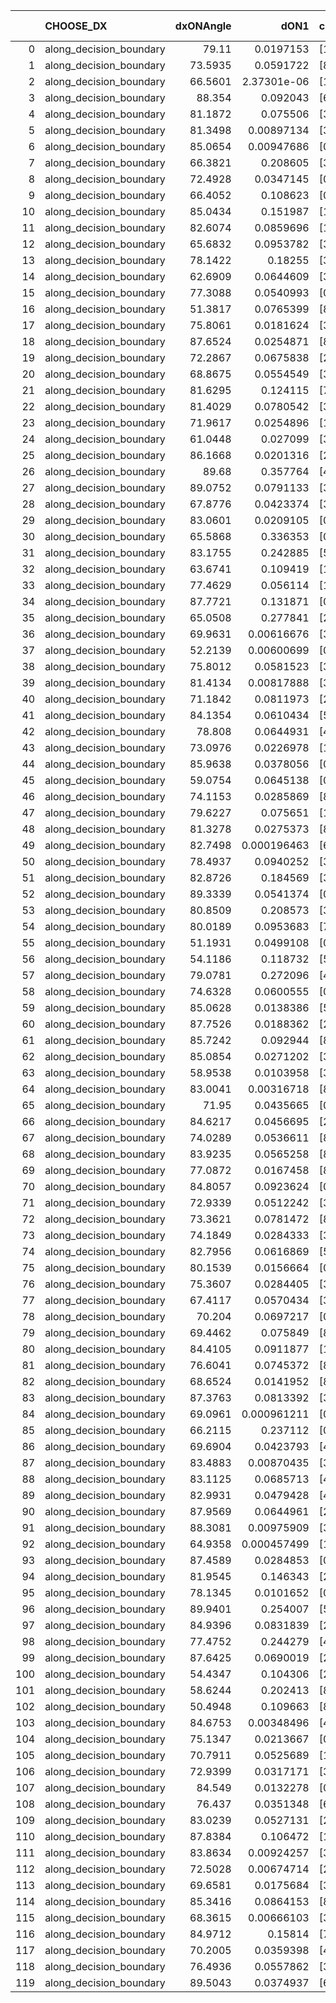 |     | CHOOSE_DX               |   dxONAngle |        dON1 | cIDON1   |   dON_patch_1 |   nTON |         dON |   dxOFFAngle |       dOFF1 | cIDOFF1   |   dOFF_patch_1 |   nTOFF |        dOFF | SUCCESS   |   nExp |   dual_point_id |   subpoint_time_seconds |   total_execution_time |      logp |       dOFF/dON | Vote dOFF>dON   |
|----:|:------------------------|------------:|------------:|:---------|--------------:|-------:|------------:|-------------:|------------:|:----------|---------------:|--------:|------------:|:----------|-------:|----------------:|------------------------:|-----------------------:|----------:|---------------:|:----------------|
|   0 | along_decision_boundary |     79.11   | 0.0197153   | [1 4]    |   0.0197153   |      1 | 0.0197153   |      81.1534 | 0.0426636   | [0 4]     |    0.0426636   |       1 | 0.0426636   | True      |      1 |               1 |                0.813141 |                1.21385 |  0        |    2.16398     | True            |
|   1 | along_decision_boundary |     73.5935 | 0.0591722   | [8 9]    |   0.0591722   |      1 | 0.0591722   |      76.056  | 0.25512     | [8 9]     |    0.25512     |       1 | 0.25512     | True      |      2 |               2 |                1.90657  |                3.12548 | -0.5      |    4.31148     | True            |
|   2 | along_decision_boundary |     66.5601 | 2.37301e-06 | [1 8]    |   2.37301e-06 |      1 | 2.37301e-06 |      89.2242 | 0.0147066   | [0 8]     |    0.0147066   |       1 | 0.0147066   | True      |      3 |               3 |                0.808974 |                3.93942 | -1        | 6197.44        | True            |
|   3 | along_decision_boundary |     88.354  | 0.092043    | [6 9]    |   0.092043    |      1 | 0.092043    |      88.8553 | 0.0254455   | [6 9]     |    0.0254455   |       1 | 0.0254455   | False     |      4 |               4 |                1.06206  |                5.00962 | -1.5      |    0.276452    | False           |
|   4 | along_decision_boundary |     81.1872 | 0.075506    | [3 7]    |   0.075506    |      1 | 0.075506    |      88.3502 | 0.15892     | [3 7]     |    0.15892     |       1 | 0.15892     | True      |      5 |               5 |                0.970827 |                5.98844 | -0.5      |    2.10474     | True            |
|   5 | along_decision_boundary |     81.3498 | 0.00897134  | [3 6]    |   0.00897134  |      1 | 0.00897134  |      87.1486 | 0.183715    | [3 6]     |    0.183715    |       1 | 0.183715    | True      |      6 |               6 |                1.09013  |                7.08556 | -0.9      |   20.478       | True            |
|   6 | along_decision_boundary |     85.0654 | 0.00947686  | [0 1]    |   0.00947686  |      1 | 0.00947686  |      82.1278 | 0.0347099   | [0 1]     |    0.0347099   |       1 | 0.0347099   | True      |      7 |               7 |                0.926143 |                8.0207  | -1.33333  |    3.66259     | True            |
|   7 | along_decision_boundary |     66.3821 | 0.208605    | [3 8]    |   0.208605    |      1 | 0.208605    |      79.8343 | 0.0686474   | [3 8]     |    0.0686474   |       1 | 0.0686474   | False     |      8 |               8 |                1.36272  |                9.38941 | -1.78571  |    0.329079    | False           |
|   8 | along_decision_boundary |     72.4928 | 0.0347145   | [0 1]    |   0.0347145   |      1 | 0.0347145   |      72.6219 | 0.0730483   | [0 1]     |    0.0730483   |       1 | 0.0730483   | True      |      9 |              10 |                1.00898  |               11.7995  | -1        |    2.10426     | True            |
|   9 | along_decision_boundary |     66.4052 | 0.108623    | [0 1]    |   0.108623    |      1 | 0.108623    |      66.4567 | 0.0145271   | [0 1]     |    0.0145271   |       1 | 0.0145271   | False     |     10 |              11 |                1.21383  |               13.0218  | -1.38889  |    0.133739    | False           |
|  10 | along_decision_boundary |     85.0434 | 0.151987    | [1 2]    |   0.151987    |      1 | 0.151987    |      87.1932 | 0.192707    | [0 2]     |    0.192707    |       1 | 0.192707    | True      |     11 |              12 |                1.75435  |               14.7851  | -0.8      |    1.26792     | True            |
|  11 | along_decision_boundary |     82.6074 | 0.0859696   | [1 8]    |   0.0859696   |      1 | 0.0859696   |      85.4945 | 0.497579    | [0 8]     |    0.497579    |       1 | 0.497579    | True      |     12 |              13 |                0.975933 |               15.7721  | -1.13636  |    5.78785     | True            |
|  12 | along_decision_boundary |     65.6832 | 0.0953782   | [3 7]    |   0.0953782   |      1 | 0.0953782   |      65.3356 | 0.128022    | [3 7]     |    0.128022    |       1 | 0.128022    | True      |     13 |              15 |                1.19929  |               17.0039  | -1.5      |    1.34226     | True            |
|  13 | along_decision_boundary |     78.1422 | 0.18255     | [3 5]    |   0.18255     |      1 | 0.18255     |      74.9782 | 0.0527885   | [3 5]     |    0.0527885   |       1 | 0.0527885   | False     |     14 |              16 |                1.44023  |               18.4571  | -1.88462  |    0.289172    | False           |
|  14 | along_decision_boundary |     62.6909 | 0.0644609   | [3 6]    |   0.0644609   |      1 | 0.0644609   |      65.1253 | 0.245546    | [3 6]     |    0.245546    |       1 | 0.245546    | True      |     15 |              17 |                1.47483  |               19.94    | -1.28571  |    3.80922     | True            |
|  15 | along_decision_boundary |     77.3088 | 0.0540993   | [0 1]    |   0.0540993   |      1 | 0.0540993   |      75.1165 | 0.0184812   | [0 1]     |    0.0184812   |       1 | 0.0184812   | False     |     16 |              19 |                0.928197 |               22.0005  | -1.63333  |    0.341616    | False           |
|  16 | along_decision_boundary |     51.3817 | 0.0765399   | [8 9]    |   0.0765399   |      1 | 0.0765399   |      52.3456 | 0.249867    | [8 9]     |    0.249867    |       1 | 0.249867    | True      |     17 |              20 |                1.90254  |               23.908   | -1.125    |    3.26453     | True            |
|  17 | along_decision_boundary |     75.8061 | 0.0181624   | [3 5]    |   0.0181624   |      1 | 0.0181624   |      72.1065 | 0.154527    | [3 5]     |    0.154527    |       1 | 0.154527    | True      |     18 |              21 |                1.533    |               25.4503  | -1.44118  |    8.50806     | True            |
|  18 | along_decision_boundary |     87.6524 | 0.0254871   | [8 9]    |   0.0254871   |      1 | 0.0254871   |      84.6044 | 0.0152159   | [8 9]     |    0.0152159   |       1 | 0.0152159   | False     |     19 |              22 |                0.785877 |               26.2441  | -1.77778  |    0.597005    | False           |
|  19 | along_decision_boundary |     72.2867 | 0.0675838   | [2 4]    |   0.0675838   |      1 | 0.0675838   |      81.5476 | 0.0120157   | [2 4]     |    0.0120157   |       1 | 0.0120157   | False     |     20 |              23 |                0.773442 |               27.0265  | -1.28947  |    0.17779     | False           |
|  20 | along_decision_boundary |     68.8675 | 0.0554549   | [3 5]    |   0.0554549   |      1 | 0.0554549   |      67.7473 | 0.0291381   | [3 5]     |    0.0291381   |       1 | 0.0291381   | False     |     21 |              24 |                0.99421  |               28.0307  | -0.9      |    0.525437    | False           |
|  21 | along_decision_boundary |     81.6295 | 0.124115    | [7 9]    |   0.124115    |      1 | 0.124115    |      72.5314 | 0.0464203   | [7 9]     |    0.0464203   |       1 | 0.0464203   | False     |     22 |              25 |                0.742399 |               28.7821  | -0.595238 |    0.374011    | False           |
|  22 | along_decision_boundary |     81.4029 | 0.0780542   | [3 9]    |   0.0780542   |      1 | 0.0780542   |      83.4296 | 0.0607205   | [3 9]     |    0.0607205   |       1 | 0.0607205   | False     |     23 |              26 |                0.974795 |               29.7639  | -0.363636 |    0.777928    | False           |
|  23 | along_decision_boundary |     71.9617 | 0.0254896   | [1 8]    |   0.0254896   |      1 | 0.0254896   |      86.832  | 0.251987    | [0 8]     |    0.251987    |       1 | 0.251987    | True      |     24 |              27 |                0.95721  |               30.7311  | -0.195652 |    9.88588     | True            |
|  24 | along_decision_boundary |     61.0448 | 0.027099    | [3 7]    |   0.027099    |      1 | 0.027099    |      80.6707 | 0.101966    | [3 7]     |    0.101966    |       1 | 0.101966    | True      |     25 |              28 |                1.63854  |               32.3816  | -0.333333 |    3.76272     | True            |
|  25 | along_decision_boundary |     86.1668 | 0.0201316   | [2 8]    |   0.0201316   |      1 | 0.0201316   |      88.8115 | 0.14768     | [2 8]     |    0.14768     |       1 | 0.14768     | True      |     26 |              30 |                1.12449  |               33.5409  | -0.5      |    7.33573     | True            |
|  26 | along_decision_boundary |     89.68   | 0.357764    | [4 7]    |   0.357764    |      1 | 0.357764    |      83.1955 | 0.120947    | [4 7]     |    0.120947    |       1 | 0.120947    | False     |     27 |              31 |                1.75741  |               35.3053  | -0.692308 |    0.338064    | False           |
|  27 | along_decision_boundary |     89.0752 | 0.0791133   | [3 5]    |   0.0791133   |      1 | 0.0791133   |      87.9265 | 0.0140877   | [3 5]     |    0.0140877   |       1 | 0.0140877   | False     |     28 |              32 |                1.07098  |               36.3843  | -0.462963 |    0.17807     | False           |
|  28 | along_decision_boundary |     67.8776 | 0.0423374   | [3 5]    |   0.0423374   |      1 | 0.0423374   |      66.327  | 0.144374    | [3 5]     |    0.144374    |       1 | 0.144374    | True      |     29 |              33 |                1.05742  |               37.4517  | -0.285714 |    3.41008     | True            |
|  29 | along_decision_boundary |     83.0601 | 0.0209105   | [0 1]    |   0.0209105   |      1 | 0.0209105   |      89.812  | 0.0855758   | [0 1]     |    0.0855758   |       1 | 0.0855758   | True      |     30 |              34 |                0.904679 |               38.3614  | -0.431034 |    4.09249     | True            |
|  30 | along_decision_boundary |     65.5868 | 0.336353    | [0 1]    |   0.336353    |      1 | 0.336353    |      66.0746 | 0.467964    | [0 1]     |    0.467964    |       1 | 0.467964    | True      |     31 |              35 |                1.01072  |               39.3802  | -0.6      |    1.39129     | True            |
|  31 | along_decision_boundary |     83.1755 | 0.242885    | [5 9]    |   0.242885    |      1 | 0.242885    |      84.3304 | 0.126603    | [5 9]     |    0.126603    |       1 | 0.126603    | False     |     32 |              36 |                1.86382  |               41.25    | -0.790323 |    0.521246    | False           |
|  32 | along_decision_boundary |     63.6741 | 0.109419    | [1 2]    |   0.109419    |      1 | 0.109419    |      89.853  | 0.127059    | [0 2]     |    0.127059    |       1 | 0.127059    | True      |     33 |              37 |                1.17389  |               42.4329  | -0.5625   |    1.16121     | True            |
|  33 | along_decision_boundary |     77.4629 | 0.056114    | [1 9]    |   0.056114    |      1 | 0.056114    |      69.5    | 0.0585052   | [0 9]     |    0.0585052   |       1 | 0.0585052   | True      |     34 |              39 |                1.16887  |               43.6518  | -0.742424 |    1.04261     | True            |
|  34 | along_decision_boundary |     87.7721 | 0.131871    | [0 1]    |   0.131871    |      1 | 0.131871    |      89.4073 | 0.15422     | [0 1]     |    0.15422     |       1 | 0.15422     | True      |     35 |              40 |                1.23084  |               44.8907  | -0.941176 |    1.16948     | True            |
|  35 | along_decision_boundary |     65.0508 | 0.277841    | [2 7]    |   0.277841    |      1 | 0.277841    |      66.0374 | 0.549538    | [2 7]     |    0.549538    |       1 | 0.549538    | True      |     36 |              41 |                2.55718  |               47.4578  | -1.15714  |    1.97788     | True            |
|  36 | along_decision_boundary |     69.9631 | 0.00616676  | [3 4]    |   0.00616676  |      1 | 0.00616676  |      64.3743 | 0.14106     | [3 4]     |    0.14106     |       1 | 0.14106     | True      |     37 |              42 |                1.42377  |               48.8916  | -1.38889  |   22.8743      | True            |
|  37 | along_decision_boundary |     52.2139 | 0.00600699  | [0 1]    |   0.00600699  |      1 | 0.00600699  |      62.1756 | 0.0654639   | [0 1]     |    0.0654639   |       1 | 0.0654639   | True      |     38 |              44 |                0.956316 |               52.0586  | -1.63514  |   10.898       | True            |
|  38 | along_decision_boundary |     75.8012 | 0.0581523   | [3 7]    |   0.0581523   |      1 | 0.0581523   |      69.5926 | 0.0216031   | [3 7]     |    0.0216031   |       1 | 0.0216031   | False     |     39 |              45 |                1.38497  |               53.4516  | -1.89474  |    0.371491    | False           |
|  39 | along_decision_boundary |     81.4134 | 0.00817888  | [3 7]    |   0.00817888  |      1 | 0.00817888  |      89.0599 | 0.144853    | [3 7]     |    0.144853    |       1 | 0.144853    | True      |     40 |              46 |                0.719437 |               54.18    | -1.55128  |   17.7106      | True            |
|  40 | along_decision_boundary |     71.1842 | 0.0811973   | [2 7]    |   0.0811973   |      1 | 0.0811973   |      78.0446 | 0.047783    | [2 7]     |    0.047783    |       1 | 0.047783    | False     |     41 |              48 |                0.734773 |               54.9489  | -1.8      |    0.58848     | False           |
|  41 | along_decision_boundary |     84.1354 | 0.0610434   | [5 7]    |   0.0610434   |      1 | 0.0610434   |      84.1449 | 0.0816992   | [5 7]     |    0.0816992   |       1 | 0.0816992   | True      |     42 |              49 |                0.95101  |               55.9048  | -1.47561  |    1.33838     | True            |
|  42 | along_decision_boundary |     78.808  | 0.0644931   | [4 9]    |   0.0644931   |      1 | 0.0644931   |      85.4464 | 0.0327842   | [4 9]     |    0.0327842   |       1 | 0.0327842   | False     |     43 |              50 |                1.27305  |               57.1871  | -1.71429  |    0.508336    | False           |
|  43 | along_decision_boundary |     73.0976 | 0.0226978   | [1 5]    |   0.0226978   |      1 | 0.0226978   |      75.7035 | 0.131432    | [0 5]     |    0.131432    |       1 | 0.131432    | True      |     44 |              51 |                1.04924  |               58.2434  | -1.40698  |    5.79051     | True            |
|  44 | along_decision_boundary |     85.9638 | 0.0378056   | [0 1]    |   0.0378056   |      1 | 0.0378056   |      81.2335 | 0.085235    | [0 1]     |    0.085235    |       1 | 0.085235    | True      |     45 |              52 |                1.74822  |               59.9976  | -1.63636  |    2.25456     | True            |
|  45 | along_decision_boundary |     59.0754 | 0.0645138   | [0 1]    |   0.0645138   |      1 | 0.0645138   |      63.1736 | 0.25693     | [0 1]     |    0.25693     |       1 | 0.25693     | True      |     46 |              55 |                1.24164  |               62.9913  | -1.87778  |    3.98256     | True            |
|  46 | along_decision_boundary |     74.1153 | 0.0285869   | [8 9]    |   0.0285869   |      1 | 0.0285869   |      64.6234 | 0.00895432  | [8 9]     |    0.00895432  |       1 | 0.00895432  | False     |     47 |              56 |                0.959551 |               63.9599  | -2.13043  |    0.313231    | False           |
|  47 | along_decision_boundary |     79.6227 | 0.075651    | [1 8]    |   0.075651    |      1 | 0.075651    |      89.4927 | 0.0651887   | [0 8]     |    0.0651887   |       1 | 0.0651887   | False     |     48 |              57 |                0.996684 |               64.9636  | -1.79787  |    0.861704    | False           |
|  48 | along_decision_boundary |     81.3278 | 0.0275373   | [8 9]    |   0.0275373   |      1 | 0.0275373   |      77.8575 | 0.0291013   | [8 9]     |    0.0291013   |       1 | 0.0291013   | True      |     49 |              58 |                1.22617  |               66.1988  | -1.5      |    1.0568      | True            |
|  49 | along_decision_boundary |     82.7498 | 0.000196463 | [6 9]    |   0.000196463 |      1 | 0.000196463 |      87.0741 | 0.0873834   | [6 9]     |    0.0873834   |       1 | 0.0873834   | True      |     50 |              60 |                0.627823 |               66.8568  | -1.72449  |  444.782       | True            |
|  50 | along_decision_boundary |     78.4937 | 0.0940252   | [3 5]    |   0.0940252   |      1 | 0.0940252   |      77.2531 | 0.0461898   | [3 5]     |    0.0461898   |       1 | 0.0461898   | False     |     51 |              62 |                0.934735 |               67.8348  | -1.96     |    0.491249    | False           |
|  51 | along_decision_boundary |     82.8726 | 0.184569    | [3 5]    |   0.184569    |      1 | 0.184569    |      74.926  | 0.00600331  | [3 5]     |    0.00600331  |       1 | 0.00600331  | False     |     52 |              63 |                1.12098  |               68.9663  | -1.65686  |    0.0325262   | False           |
|  52 | along_decision_boundary |     89.3339 | 0.0541374   | [0 1]    |   0.0541374   |      1 | 0.0541374   |      78.7836 | 0.174879    | [0 1]     |    0.174879    |       1 | 0.174879    | True      |     53 |              64 |                1.48446  |               70.4568  | -1.38462  |    3.23029     | True            |
|  53 | along_decision_boundary |     80.8509 | 0.208573    | [3 8]    |   0.208573    |      1 | 0.208573    |      78.8283 | 0.0911945   | [3 8]     |    0.0911945   |       1 | 0.0911945   | False     |     54 |              65 |                1.93734  |               72.4021  | -1.59434  |    0.43723     | False           |
|  54 | along_decision_boundary |     80.0189 | 0.0953683   | [7 9]    |   0.0953683   |      1 | 0.0953683   |      85.2738 | 0.0564366   | [7 9]     |    0.0564366   |       1 | 0.0564366   | False     |     55 |              66 |                1.08603  |               73.4971  | -1.33333  |    0.591776    | False           |
|  55 | along_decision_boundary |     51.1931 | 0.0499108   | [0 1]    |   0.0499108   |      1 | 0.0499108   |      64.5766 | 0.0170283   | [0 1]     |    0.0170283   |       1 | 0.0170283   | False     |     56 |              68 |                0.655273 |               74.1795  | -1.1      |    0.341175    | False           |
|  56 | along_decision_boundary |     54.1186 | 0.118732    | [5 9]    |   0.118732    |      1 | 0.118732    |      63.6614 | 0.166344    | [5 9]     |    0.166344    |       1 | 0.166344    | True      |     57 |              69 |                1.23189  |               75.4193  | -0.892857 |    1.401       | True            |
|  57 | along_decision_boundary |     79.0781 | 0.272096    | [4 7]    |   0.272096    |      1 | 0.272096    |      80.2958 | 0.159741    | [4 7]     |    0.159741    |       1 | 0.159741    | False     |     58 |              70 |                1.18657  |               76.6129  | -1.0614   |    0.587075    | False           |
|  58 | along_decision_boundary |     74.6328 | 0.0600555   | [0 1]    |   0.0600555   |      1 | 0.0600555   |      82.7711 | 0.196262    | [0 1]     |    0.196262    |       1 | 0.196262    | True      |     59 |              71 |                1.05015  |               77.671   | -0.862069 |    3.26801     | True            |
|  59 | along_decision_boundary |     85.0628 | 0.0138386   | [5 7]    |   0.0138386   |      1 | 0.0138386   |      80.1111 | 0.0196807   | [5 7]     |    0.0196807   |       1 | 0.0196807   | True      |     60 |              72 |                0.722224 |               78.3982  | -1.02542  |    1.42216     | True            |
|  60 | along_decision_boundary |     87.7526 | 0.0188362   | [2 4]    |   0.0188362   |      1 | 0.0188362   |      75.6015 | 0.0187213   | [2 4]     |    0.0187213   |       1 | 0.0187213   | False     |     61 |              73 |                1.02562  |               79.4288  | -1.2      |    0.993898    | False           |
|  61 | along_decision_boundary |     85.7242 | 0.092944    | [8 9]    |   0.092944    |      1 | 0.092944    |      68.1904 | 0.210589    | [8 9]     |    0.210589    |       1 | 0.210589    | True      |     62 |              75 |                1.71821  |               81.1812  | -0.991803 |    2.26576     | True            |
|  62 | along_decision_boundary |     85.0854 | 0.0271202   | [3 9]    |   0.0271202   |      1 | 0.0271202   |      89.6772 | 0.00845986  | [3 9]     |    0.00845986  |       1 | 0.00845986  | False     |     63 |              76 |                0.865163 |               82.0513  | -1.16129  |    0.31194     | False           |
|  63 | along_decision_boundary |     58.9538 | 0.0103958   | [3 9]    |   0.0103958   |      1 | 0.0103958   |      79.6286 | 0.117978    | [3 9]     |    0.117978    |       1 | 0.117978    | True      |     64 |              77 |                0.993412 |               83.0538  | -0.960317 |   11.3486      | True            |
|  64 | along_decision_boundary |     83.0041 | 0.00316718  | [8 9]    |   0.00316718  |      1 | 0.00316718  |      79.0552 | 0.00518117  | [8 9]     |    0.00518117  |       1 | 0.00518117  | True      |     65 |              78 |                0.810557 |               83.8743  | -1.125    |    1.6359      | True            |
|  65 | along_decision_boundary |     71.95   | 0.0435665   | [0 1]    |   0.0435665   |      1 | 0.0435665   |      72.4778 | 0.142264    | [0 1]     |    0.142264    |       1 | 0.142264    | True      |     66 |              79 |                0.791461 |               84.6733  | -1.3      |    3.26543     | True            |
|  66 | along_decision_boundary |     84.6217 | 0.0456695   | [2 4]    |   0.0456695   |      1 | 0.0456695   |      84.0951 | 0.0890904   | [2 4]     |    0.0890904   |       1 | 0.0890904   | True      |     67 |              81 |                1.03609  |               85.7549  | -1.48485  |    1.95076     | True            |
|  67 | along_decision_boundary |     74.0289 | 0.0536611   | [8 9]    |   0.0536611   |      1 | 0.0536611   |      69.3381 | 0.151533    | [8 9]     |    0.151533    |       1 | 0.151533    | True      |     68 |              82 |                1.58975  |               87.3527  | -1.6791   |    2.8239      | True            |
|  68 | along_decision_boundary |     83.9235 | 0.0565258   | [8 9]    |   0.0565258   |      1 | 0.0565258   |      87.0634 | 0.0434335   | [8 9]     |    0.0434335   |       1 | 0.0434335   | False     |     69 |              83 |                1.29981  |               88.6576  | -1.88235  |    0.768383    | False           |
|  69 | along_decision_boundary |     77.0872 | 0.0167458   | [8 9]    |   0.0167458   |      1 | 0.0167458   |      73.268  | 0.00412457  | [8 9]     |    0.00412457  |       1 | 0.00412457  | False     |     70 |              84 |                0.915243 |               89.5799  | -1.63043  |    0.246304    | False           |
|  70 | along_decision_boundary |     84.8057 | 0.0923624   | [0 1]    |   0.0923624   |      1 | 0.0923624   |      71.2564 | 0.0191035   | [0 1]     |    0.0191035   |       1 | 0.0191035   | False     |     71 |              85 |                1.03671  |               90.6216  | -1.4      |    0.206832    | False           |
|  71 | along_decision_boundary |     72.9339 | 0.0512242   | [3 5]    |   0.0512242   |      1 | 0.0512242   |      70.7033 | 0.353697    | [3 5]     |    0.353697    |       1 | 0.353697    | True      |     72 |              87 |                1.13183  |               92.9454  | -1.19014  |    6.90489     | True            |
|  72 | along_decision_boundary |     73.3621 | 0.0781472   | [8 9]    |   0.0781472   |      1 | 0.0781472   |      71.8264 | 0.00592545  | [8 9]     |    0.00592545  |       1 | 0.00592545  | False     |     73 |              88 |                0.870145 |               93.8247  | -1.36111  |    0.0758243   | False           |
|  73 | along_decision_boundary |     74.1849 | 0.0284333   | [3 5]    |   0.0284333   |      1 | 0.0284333   |      81.7656 | 0.0376959   | [3 5]     |    0.0376959   |       1 | 0.0376959   | True      |     74 |              90 |                0.975193 |               96.227   | -1.15753  |    1.32576     | True            |
|  74 | along_decision_boundary |     82.7956 | 0.0616869   | [5 7]    |   0.0616869   |      1 | 0.0616869   |      85.2146 | 0.159851    | [5 7]     |    0.159851    |       1 | 0.159851    | True      |     75 |              91 |                0.997534 |               97.2315  | -1.32432  |    2.59132     | True            |
|  75 | along_decision_boundary |     80.1539 | 0.0156664   | [0 1]    |   0.0156664   |      1 | 0.0156664   |      77.5912 | 0.0316692   | [0 1]     |    0.0316692   |       1 | 0.0316692   | True      |     76 |              92 |                1.0921   |               98.3306  | -1.5      |    2.02148     | True            |
|  76 | along_decision_boundary |     75.3607 | 0.0284405   | [3 6]    |   0.0284405   |      1 | 0.0284405   |      73.4539 | 0.0627817   | [3 6]     |    0.0627817   |       1 | 0.0627817   | True      |     77 |              93 |                0.983094 |               99.3227  | -1.68421  |    2.20748     | True            |
|  77 | along_decision_boundary |     67.4117 | 0.0570434   | [3 5]    |   0.0570434   |      1 | 0.0570434   |      68.6069 | 0.24867     | [3 5]     |    0.24867     |       1 | 0.24867     | True      |     78 |              94 |                1.15211  |              100.486   | -1.87662  |    4.35932     | True            |
|  78 | along_decision_boundary |     70.204  | 0.0697217   | [0 1]    |   0.0697217   |      1 | 0.0697217   |      86.735  | 0.325822    | [0 1]     |    0.325822    |       1 | 0.325822    | True      |     79 |              96 |                1.23163  |              101.744   | -2.07692  |    4.67318     | True            |
|  79 | along_decision_boundary |     69.4462 | 0.075849    | [8 9]    |   0.075849    |      1 | 0.075849    |      74.468  | 0.010182    | [8 9]     |    0.010182    |       1 | 0.010182    | False     |     80 |              97 |                0.859746 |              102.611   | -2.28481  |    0.13424     | False           |
|  80 | along_decision_boundary |     84.4105 | 0.0911877   | [1 9]    |   0.0911877   |      1 | 0.0911877   |      68.5124 | 0.0255043   | [0 9]     |    0.0255043   |       1 | 0.0255043   | False     |     81 |              98 |                1.30557  |              103.921   | -2.025    |    0.27969     | False           |
|  81 | along_decision_boundary |     76.6041 | 0.0745372   | [8 9]    |   0.0745372   |      1 | 0.0745372   |      87.5037 | 0.0637297   | [8 9]     |    0.0637297   |       1 | 0.0637297   | False     |     82 |              99 |                1.49242  |              105.424   | -1.78395  |    0.855005    | False           |
|  82 | along_decision_boundary |     68.6524 | 0.0141952   | [8 9]    |   0.0141952   |      1 | 0.0141952   |      77.0641 | 0.0191191   | [8 9]     |    0.0191191   |       1 | 0.0191191   | True      |     83 |             100 |                0.786959 |              106.218   | -1.56098  |    1.34686     | True            |
|  83 | along_decision_boundary |     87.3763 | 0.0813392   | [3 7]    |   0.0813392   |      1 | 0.0813392   |      89.0563 | 0.235263    | [3 7]     |    0.235263    |       1 | 0.235263    | True      |     84 |             101 |                2.35906  |              108.586   | -1.74096  |    2.89237     | True            |
|  84 | along_decision_boundary |     69.0961 | 0.000961211 | [0 1]    |   0.000961211 |      1 | 0.000961211 |      68.6414 | 0.0759412   | [0 1]     |    0.0759412   |       1 | 0.0759412   | True      |     85 |             102 |                1.25955  |              109.852   | -1.92857  |   79.0058      | True            |
|  85 | along_decision_boundary |     66.2115 | 0.237112    | [0 8]    |   0.237112    |      1 | 0.237112    |      68.5491 | 0.181842    | [1 8]     |    0.181842    |       1 | 0.181842    | False     |     86 |             106 |                1.25751  |              113.54    | -2.12353  |    0.766902    | False           |
|  86 | along_decision_boundary |     69.6904 | 0.0423793   | [4 6]    |   0.0423793   |      1 | 0.0423793   |      67.1909 | 0.215653    | [4 6]     |    0.215653    |       1 | 0.215653    | True      |     87 |             107 |                1.38549  |              114.936   | -1.88372  |    5.08865     | True            |
|  87 | along_decision_boundary |     83.4883 | 0.00870435  | [3 7]    |   0.00870435  |      1 | 0.00870435  |      84.4152 | 0.0540219   | [3 7]     |    0.0540219   |       1 | 0.0540219   | True      |     88 |             109 |                0.732659 |              117.649   | -2.07471  |    6.20631     | True            |
|  88 | along_decision_boundary |     83.1125 | 0.0685713   | [4 9]    |   0.0685713   |      1 | 0.0685713   |      66.9661 | 0.113057    | [4 9]     |    0.113057    |       1 | 0.113057    | True      |     89 |             110 |                1.99701  |              119.654   | -2.27273  |    1.64875     | True            |
|  89 | along_decision_boundary |     82.9931 | 0.0479428   | [4 9]    |   0.0479428   |      1 | 0.0479428   |      82.6752 | 0.00567177  | [4 9]     |    0.00567177  |       1 | 0.00567177  | False     |     90 |             111 |                0.985921 |              120.646   | -2.47753  |    0.118303    | False           |
|  90 | along_decision_boundary |     87.9569 | 0.0644961   | [2 7]    |   0.0644961   |      1 | 0.0644961   |      86.103  | 0.0740322   | [2 7]     |    0.0740322   |       1 | 0.0740322   | True      |     91 |             112 |                0.805149 |              121.463   | -2.22222  |    1.14786     | True            |
|  91 | along_decision_boundary |     88.3081 | 0.00975909  | [3 5]    |   0.00975909  |      1 | 0.00975909  |      87.1304 | 0.029584    | [3 5]     |    0.029584    |       1 | 0.029584    | True      |     92 |             113 |                0.740502 |              122.209   | -2.42308  |    3.03143     | True            |
|  92 | along_decision_boundary |     64.9358 | 0.000457499 | [1 5]    |   0.000457499 |      1 | 0.000457499 |      87.9707 | 0.0238139   | [0 5]     |    0.0238139   |       1 | 0.0238139   | True      |     93 |             114 |                0.740655 |              122.955   | -2.63043  |   52.0524      | True            |
|  93 | along_decision_boundary |     87.4589 | 0.0284853   | [0 1]    |   0.0284853   |      1 | 0.0284853   |      84.436  | 0.123941    | [0 1]     |    0.123941    |       1 | 0.123941    | True      |     94 |             115 |                1.04564  |              124.011   | -2.84409  |    4.35106     | True            |
|  94 | along_decision_boundary |     81.9545 | 0.146343    | [2 5]    |   0.146343    |      1 | 0.146343    |      77.0726 | 0.325582    | [2 5]     |    0.325582    |       1 | 0.325582    | True      |     95 |             117 |                1.45105  |              127.22    | -3.06383  |    2.22478     | True            |
|  95 | along_decision_boundary |     78.1345 | 0.0101652   | [0 8]    |   0.0101652   |      1 | 0.0101652   |      69.7016 | 0.000355869 | [1 8]     |    0.000355869 |       1 | 0.000355869 | False     |     96 |             118 |                0.748403 |              127.974   | -3.28947  |    0.0350084   | False           |
|  96 | along_decision_boundary |     89.9401 | 0.254007    | [5 7]    |   0.254007    |      1 | 0.254007    |      76.0788 | 0.0297202   | [5 7]     |    0.0297202   |       1 | 0.0297202   | False     |     97 |             119 |                1.82243  |              129.802   | -3        |    0.117005    | False           |
|  97 | along_decision_boundary |     84.9396 | 0.0831839   | [2 4]    |   0.0831839   |      1 | 0.0831839   |      76.4773 | 0.0116985   | [2 4]     |    0.0116985   |       1 | 0.0116985   | False     |     98 |             120 |                1.0117   |              130.819   | -2.7268   |    0.140634    | False           |
|  98 | along_decision_boundary |     77.4752 | 0.244279    | [4 7]    |   0.244279    |      1 | 0.244279    |      86.7449 | 0.0373783   | [4 7]     |    0.0373783   |       1 | 0.0373783   | False     |     99 |             121 |                1.24001  |              132.067   | -2.46939  |    0.153015    | False           |
|  99 | along_decision_boundary |     87.6425 | 0.0690019   | [2 7]    |   0.0690019   |      1 | 0.0690019   |      70.0881 | 0.00786966  | [2 7]     |    0.00786966  |       1 | 0.00786966  | False     |    100 |             122 |                1.05974  |              133.137   | -2.22727  |    0.11405     | False           |
| 100 | along_decision_boundary |     54.4347 | 0.104306    | [2 7]    |   0.104306    |      1 | 0.104306    |      59.3857 | 0.367697    | [2 7]     |    0.367697    |       1 | 0.367697    | True      |    101 |             123 |                2.18839  |              135.334   | -2        |    3.52516     | True            |
| 101 | along_decision_boundary |     58.6244 | 0.202413    | [8 9]    |   0.202413    |      1 | 0.202413    |      61.3269 | 0.0293044   | [8 9]     |    0.0293044   |       1 | 0.0293044   | False     |    102 |             124 |                1.91818  |              137.262   | -2.18317  |    0.144775    | False           |
| 102 | along_decision_boundary |     50.4948 | 0.109663    | [8 9]    |   0.109663    |      1 | 0.109663    |      53.8972 | 0.113712    | [8 9]     |    0.113712    |       1 | 0.113712    | True      |    103 |             125 |                2.04892  |              139.316   | -1.96078  |    1.03693     | True            |
| 103 | along_decision_boundary |     84.6753 | 0.00348496  | [4 8]    |   0.00348496  |      1 | 0.00348496  |      80.9419 | 0.000824002 | [4 8]     |    0.000824002 |       1 | 0.000824002 | False     |    104 |             126 |                0.750519 |              140.074   | -2.14078  |    0.236445    | False           |
| 104 | along_decision_boundary |     75.1347 | 0.0213667   | [0 1]    |   0.0213667   |      1 | 0.0213667   |      80.8018 | 0.0775104   | [0 1]     |    0.0775104   |       1 | 0.0775104   | True      |    105 |             127 |                1.12114  |              141.205   | -1.92308  |    3.62763     | True            |
| 105 | along_decision_boundary |     70.7911 | 0.0525689   | [1 8]    |   0.0525689   |      1 | 0.0525689   |      69.7966 | 2.18628e-05 | [0 8]     |    2.18628e-05 |       1 | 2.18628e-05 | False     |    106 |             128 |                0.785678 |              141.999   | -2.1      |    0.000415889 | False           |
| 106 | along_decision_boundary |     72.9399 | 0.0317171   | [3 5]    |   0.0317171   |      1 | 0.0317171   |      79.7765 | 0.0136737   | [3 5]     |    0.0136737   |       1 | 0.0136737   | False     |    107 |             129 |                0.769991 |              142.775   | -1.88679  |    0.431115    | False           |
| 107 | along_decision_boundary |     84.549  | 0.0132278   | [0 1]    |   0.0132278   |      1 | 0.0132278   |      84.1641 | 0.106409    | [0 1]     |    0.106409    |       1 | 0.106409    | True      |    108 |             130 |                0.830412 |              143.613   | -1.68692  |    8.04434     | True            |
| 108 | along_decision_boundary |     76.437  | 0.0351348   | [6 9]    |   0.0351348   |      1 | 0.0351348   |      77.8253 | 0.112429    | [6 9]     |    0.112429    |       1 | 0.112429    | True      |    109 |             131 |                1.00261  |              144.626   | -1.85185  |    3.19993     | True            |
| 109 | along_decision_boundary |     83.0239 | 0.0527131   | [2 3]    |   0.0527131   |      1 | 0.0527131   |      87.9256 | 0.116886    | [2 3]     |    0.116886    |       1 | 0.116886    | True      |    110 |             132 |                1.25002  |              145.884   | -2.02294  |    2.2174      | True            |
| 110 | along_decision_boundary |     87.8384 | 0.106472    | [1 8]    |   0.106472    |      1 | 0.106472    |      89.0983 | 1.16705     | [0 8]     |    1.16705     |       1 | 1.16705     | True      |    111 |             133 |                3.34955  |              149.244   | -2.2      |   10.9611      | True            |
| 111 | along_decision_boundary |     83.8634 | 0.00924257  | [3 7]    |   0.00924257  |      1 | 0.00924257  |      83.8461 | 0.0497348   | [3 7]     |    0.0497348   |       1 | 0.0497348   | True      |    112 |             134 |                0.95254  |              150.206   | -2.38288  |    5.38106     | True            |
| 112 | along_decision_boundary |     72.5028 | 0.00674714  | [2 7]    |   0.00674714  |      1 | 0.00674714  |      86.5764 | 0.270632    | [2 7]     |    0.270632    |       1 | 0.270632    | True      |    113 |             135 |                1.43161  |              151.646   | -2.57143  |   40.1106      | True            |
| 113 | along_decision_boundary |     69.6581 | 0.0175684   | [3 7]    |   0.0175684   |      1 | 0.0175684   |      66.5711 | 0.21192     | [3 7]     |    0.21192     |       1 | 0.21192     | True      |    114 |             136 |                0.939288 |              152.594   | -2.76549  |   12.0626      | True            |
| 114 | along_decision_boundary |     85.3416 | 0.0864153   | [8 9]    |   0.0864153   |      1 | 0.0864153   |      82.2812 | 0.0896185   | [8 9]     |    0.0896185   |       1 | 0.0896185   | True      |    115 |             137 |                1.31967  |              153.92    | -2.96491  |    1.03707     | True            |
| 115 | along_decision_boundary |     68.3615 | 0.00666103  | [3 7]    |   0.00666103  |      1 | 0.00666103  |      68.2126 | 0.00773566  | [3 7]     |    0.00773566  |       1 | 0.00773566  | True      |    116 |             138 |                0.715504 |              154.642   | -3.16957  |    1.16133     | True            |
| 116 | along_decision_boundary |     84.9712 | 0.15814     | [7 8]    |   0.15814     |      1 | 0.15814     |      89.3163 | 0.0576223   | [7 8]     |    0.0576223   |       1 | 0.0576223   | False     |    117 |             140 |                1.20163  |              155.873   | -3.37931  |    0.364375    | False           |
| 117 | along_decision_boundary |     70.2005 | 0.0359398   | [4 8]    |   0.0359398   |      1 | 0.0359398   |      75.1272 | 0.0407322   | [4 8]     |    0.0407322   |       1 | 0.0407322   | True      |    118 |             141 |                1.02523  |              156.904   | -3.11538  |    1.13334     | True            |
| 118 | along_decision_boundary |     76.4936 | 0.0557862   | [3 9]    |   0.0557862   |      1 | 0.0557862   |      87.2127 | 0.291123    | [3 9]     |    0.291123    |       1 | 0.291123    | True      |    119 |             144 |                1.10399  |              160.158   | -3.32203  |    5.21855     | True            |
| 119 | along_decision_boundary |     89.5043 | 0.0374937   | [6 9]    |   0.0374937   |      1 | 0.0374937   |      75.6474 | 0.0589292   | [6 9]     |    0.0589292   |       1 | 0.0589292   | True      |    120 |             145 |                1.05438  |              161.221   | -3.53361  |    1.57171     | True            |